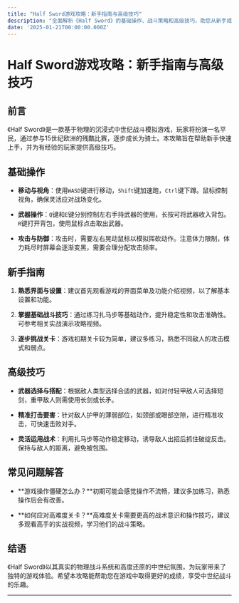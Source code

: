 ```yaml
---
title: "Half Sword游戏攻略：新手指南与高级技巧"
description: "全面解析《Half Sword》的基础操作、战斗策略和高级技巧，助您从新手成长为中世纪战斗大师。"
date: '2025-01-21T00:00:00.000Z'
---
```


# Half Sword游戏攻略：新手指南与高级技巧

## 前言

《Half Sword》是一款基于物理的沉浸式中世纪战斗模拟游戏，玩家将扮演一名平民，通过参与15世纪欧洲的残酷比赛，逐步成长为骑士。本攻略旨在帮助新手快速上手，并为有经验的玩家提供高级技巧。

## 基础操作

- **移动与视角**：使用`WASD`键进行移动，`Shift`键加速跑，`Ctrl`键下蹲。鼠标控制视角，确保灵活应对战场变化。

- **武器操作**：`Q`键和`E`键分别控制左右手持武器的使用，长按可将武器收入背包。`R`键打开背包，使用鼠标点击取出武器。

- **攻击与防御**：攻击时，需要左右晃动鼠标以模拟挥砍动作。注意体力限制，体力耗尽时屏幕会逐渐变黑，需要合理分配攻击频率。

## 新手指南

1. **熟悉界面与设置**：建议首先观看游戏的界面菜单及功能介绍视频，以了解基本设置和功能。

2. **掌握基础战斗技巧**：通过练习扎马步等基础动作，提升稳定性和攻击准确性。可参考相关实战演示攻略视频。

3. **逐步挑战关卡**：游戏初期关卡较为简单，建议多练习，熟悉不同敌人的攻击模式和弱点。

## 高级技巧

- **武器选择与搭配**：根据敌人类型选择合适的武器，如对付轻甲敌人可选择短剑，重甲敌人则需使用长剑或长矛。

- **精准打击要害**：针对敌人护甲的薄弱部位，如颈部或眼部空隙，进行精准攻击，可快速击败对手。

- **灵活运用战术**：利用扎马步等动作稳定移动，诱导敌人出招后抓住破绽反击。保持与敌人的距离，避免被包围。

## 常见问题解答

- **游戏操作僵硬怎么办？**初期可能会感觉操作不流畅，建议多加练习，熟悉操作后会有改善。

- **如何应对高难度关卡？**高难度关卡需要更高的战术意识和操作技巧，建议多观看高手的实战视频，学习他们的战斗策略。

## 结语

《Half Sword》以其真实的物理战斗系统和高度还原的中世纪氛围，为玩家带来了独特的游戏体验。希望本攻略能帮助您在游戏中取得更好的成绩，享受中世纪战斗的乐趣。

---

 
